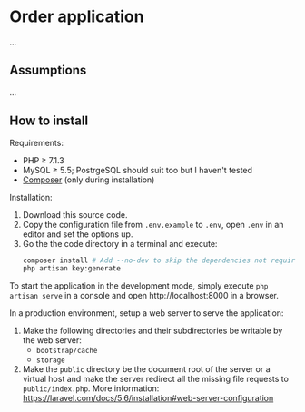 # Order application

...

## Assumptions

...

## How to install

Requirements:

* PHP ≥ 7.1.3
* MySQL ≥ 5.5; PostrgeSQL should suit too but I haven't tested 
* [Composer](https://getcomposer.org) (only during installation)

Installation:

1. Download this source code.
2. Copy the configuration file from `.env.example` to `.env`, open `.env` in an editor and set the options up.
3. Go the the code directory in a terminal and execute:
    ```bash
    composer install # Add --no-dev to skip the dependencies not required on production
    php artisan key:generate
    ```

To start the application in the development mode, simply execute `php artisan serve` in a console and open http://localhost:8000 in a browser.

In a production environment, setup a web server to serve the application:

1. Make the following directories and their subdirectories be writable by the web server:
    - `bootstrap/cache`
    - `storage`
2. Make the `public` directory be the document root of the server or a virtual host and make the server redirect all the
    missing file requests to `public/index.php`. More information: https://laravel.com/docs/5.6/installation#web-server-configuration
